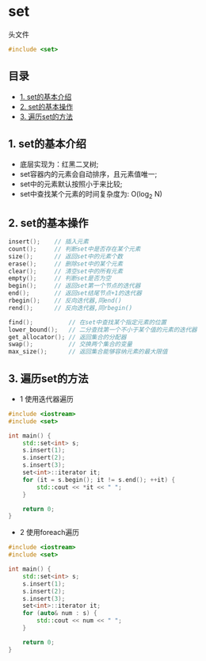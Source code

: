 # set
头文件
```c++
#include <set>
```
## 目录
 - [1. set的基本介绍](#1-set的基本介绍)
 - [2. set的基本操作](#2-set的基本操作)
 - [3. 遍历set的方法](#3-遍历set的方法)

## 1. set的基本介绍
- 底层实现为：红黑二叉树;  
- set容器内的元素会自动排序，且元素值唯一;
- set中的元素默认按照小于来比较;
- set中查找某个元素的时间复杂度为: O($\log_{2}$ N)


## 2. set的基本操作
```cpp
insert();    // 插入元素
count();     // 判断set中是否存在某个元素
size();      // 返回set中的元素个数
erase();     // 删除set中的某个元素
clear();     // 清空set中的所有元素
empty();     // 判断set是否为空
begin();     // 返回set第一个节点的迭代器
end();       // 返回set结尾节点+1的迭代器
rbegin();    // 反向迭代器,同end()
rend();      // 反向迭代器,同rbegin()

find();          // 在set中查找某个指定元素的位置
lower_bound();   // 二分查找第一个不小于某个值的元素的迭代器
get_allocator(); // 返回集合的分配器
swap();          // 交换两个集合的变量
max_size();      // 返回集合能够容纳元素的最大限值
```

## 3. 遍历set的方法
- 1 使用迭代器遍历
```cpp
#include <iostream>
#include <set>

int main() {
    std::set<int> s;
    s.insert(1);
    s.insert(2);
    s.insert(3);
    set<int>::iterator it;
    for (it = s.begin(); it != s.end(); ++it) {
        std::cout << *it << " ";
    }

    return 0;
}
```

- 2 使用foreach遍历
```cpp
#include <iostream>
#include <set>

int main() {
    std::set<int> s;
    s.insert(1);
    s.insert(2);
    s.insert(3);
    set<int>::iterator it;
    for (auto& num : s) {
        std::cout << num << " ";
    }

    return 0;
}
```

